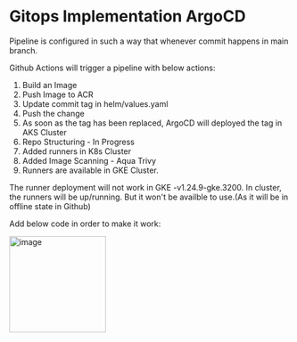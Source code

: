 # Gitops Implementation ArgoCD

Pipeline is configured in such a way that whenever commit happens in main branch.

Github Actions will trigger a pipeline with below actions:

1. Build an Image
2. Push Image to ACR
3. Update commit tag in helm/values.yaml
4. Push the change
5. As soon as the tag has been replaced, ArgoCD will deployed the tag in AKS Cluster
6. Repo Structuring - In Progress
7. Added runners in K8s Cluster
8. Added Image Scanning - Aqua Trivy
9. Runners are available in GKE Cluster.

The runner deployment will not work in GKE -v1.24.9-gke.3200. In cluster, the runners will be up/running. But it won't be availble to use.(As it will be in offline state in Github)

Add below code in order to make it work:

<img width="173" alt="image" src="https://user-images.githubusercontent.com/128701612/231151321-87e14148-39f2-4110-9ec4-06dad5f55ef7.png">

